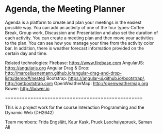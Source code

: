 Agenda, the Meeting Planner
=================================================

Agenda is a platform to create and plan your meetings in the easiest possible way. You can add an activity of one of the four types-Coffee Break, Group work, Discussion and Presentation and also set the duration of each activity. You can create a meeting plan and then move your activities to the plan. You can see how you manage your time from the activity color bar. In addition, there is weather forecast information provided on the certain day and time.


Related technologies:
Firebase: https://www.firebase.com
AngularJS: https://angularjs.org
Angular Drag & Drop: http://marceljuenemann.github.io/angular-drag-and-drop-lists/demo/#/nested
Bootstrap: https://angular-ui.github.io/bootstrap/, http://getbootstrap.com
OpenWeatherMap: http://openweathermap.org
Bower: http://bower.io

=================================================

This is a project work for the course Interaction Programming and the Dynamic Web (DH2642)

Team members: Frida Engslätt, Kaur Kask, Pruek Laochaiyapruek, Saman Ali